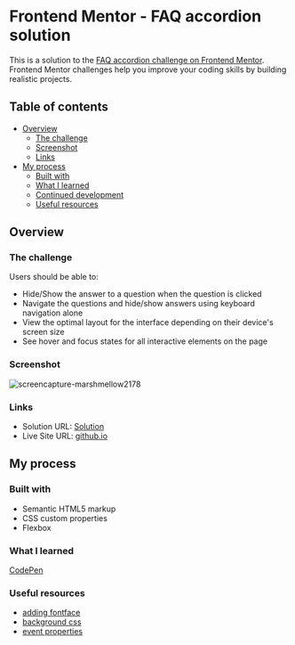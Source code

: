 # Frontend Mentor - FAQ accordion solution

This is a solution to the [FAQ accordion challenge on Frontend Mentor](https://www.frontendmentor.io/challenges/faq-accordion-wyfFdeBwBz). Frontend Mentor challenges help you improve your coding skills by building realistic projects. 

## Table of contents

- [Overview](#overview)
  - [The challenge](#the-challenge)
  - [Screenshot](#screenshot)
  - [Links](#links)
- [My process](#my-process)
  - [Built with](#built-with)
  - [What I learned](#what-i-learned)
  - [Continued development](#continued-development)
  - [Useful resources](#useful-resources)

## Overview

### The challenge

Users should be able to:

- Hide/Show the answer to a question when the question is clicked
- Navigate the questions and hide/show answers using keyboard navigation alone
- View the optimal layout for the interface depending on their device's screen size
- See hover and focus states for all interactive elements on the page

### Screenshot

![screencapture-marshmellow2178](https://github.com/marshmellow2178/mixture/assets/115971843/13f39479-9699-4b98-9487-d0aa4d7405a2)

### Links

- Solution URL: [Solution](https://github.com/marshmellow2178/mixture/front-mentor/)
- Live Site URL: [github.io](https://marshmellow2178.github.io/mixture/front-mentor/accordian/index.html)

## My process

### Built with

- Semantic HTML5 markup
- CSS custom properties
- Flexbox

### What I learned

[CodePen](https://codepen.io/bjovqkza-the-selector/pen/GRzeePZ)

### Useful resources

- [adding fontface](https://developer.mozilla.org/ko/docs/Web/CSS/@font-face) 
- [background css](https://www.w3schools.com/cssref/css3_pr_background.php)
- [event properties](https://developer.mozilla.org/en-US/docs/Web/API/Event/currentTarget)
